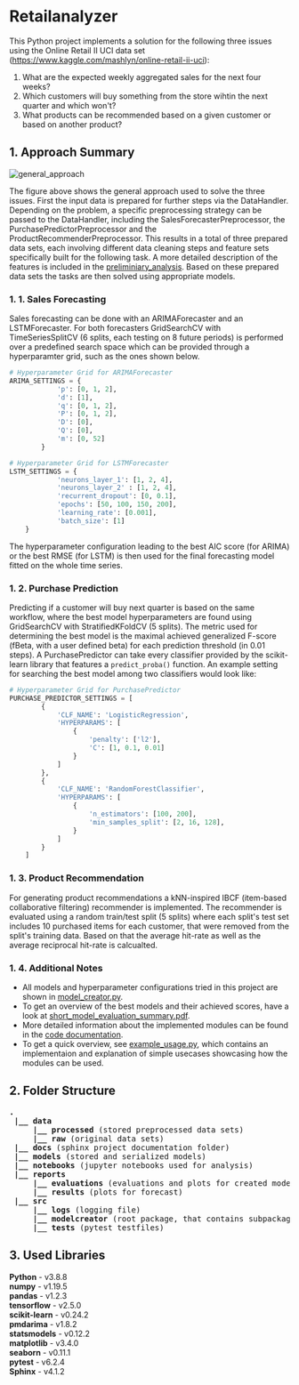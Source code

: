 # Retailanalyzer
This Python project implements a solution for the following three issues using the Online Retail II UCI data set (https://www.kaggle.com/mashlyn/online-retail-ii-uci):
1. What are the expected weekly aggregated sales for the next four weeks?
1. Which customers will buy something from the store wihtin the next quarter and which won't?
1. What products can be recommended based on a given customer or based on another product?


## 1. Approach Summary
![general_approach](https://user-images.githubusercontent.com/88842385/129218719-6c24c0a9-4caa-4a46-a389-616ab299ed26.PNG)

The figure above shows the general approach used to solve the three issues. First the input data is prepared for further steps via the DataHandler. Depending on the problem, a specific preprocessing strategy can be passed to the DataHandler, including the SalesForecasterPreprocessor, the PurchasePredictorPreprocessor and the ProductRecommenderPreprocessor. This results in a total of three prepared data sets, each involving different data cleaning steps and feature sets specifically built for the following task. A more detailed description of the features is included in the [preliminiary_analysis](https://htmlpreview.github.io/?https://github.com/ML195/Retailanalyzer/blob/master/notebooks/preliminary_analysis.html). Based on these prepared data sets the tasks are then solved using appropriate models.

### 1. 1. Sales Forecasting
Sales forecasting can be done with an ARIMAForecaster and an LSTMForecaster. For both forecasters GridSearchCV with TimeSeriesSplitCV (6 splits, each testing on 8 future periods) is performed over a predefined search space which can be provided through a hyperparamter grid, such as the ones shown below.

```python
# Hyperparameter Grid for ARIMAForecaster
ARIMA_SETTINGS = {
            'p': [0, 1, 2],
            'd': [1],
            'q': [0, 1, 2],
            'P': [0, 1, 2],
            'D': [0],
            'Q': [0],
            'm': [0, 52]
        }

# Hyperparameter Grid for LSTMForecaster
LSTM_SETTINGS = {
            'neurons_layer_1': [1, 2, 4],
            'neurons_layer_2' : [1, 2, 4],
            'recurrent_dropout': [0, 0.1],
            'epochs': [50, 100, 150, 200],
            'learning_rate': [0.001],
            'batch_size': [1]
    }
```
The hyperparameter configuration leading to the best AIC score (for ARIMA) or the best RMSE (for LSTM) is then used for the final forecasting model fitted on the whole time series.

### 1. 2. Purchase Prediction
Predicting if a customer will buy next quarter is based on the same workflow, where the best model hyperparameters are found using GridSearchCV with StratifiedKFoldCV (5 splits). The metric used for determining the best model is the maximal achieved generalized F-score (fBeta, with a user defined beta) for each prediction threshold (in 0.01 steps). A PurchasePredictor can take every classifier provided by the scikit-learn library that features a `predict_proba()` function. An example setting for searching the best model among two classifiers would look like:

```python
# Hyperparameter Grid for PurchasePredictor
PURCHASE_PREDICTOR_SETTINGS = [
        {
            'CLF_NAME': 'LogisticRegression',
            'HYPERPARAMS': [
                {
                    'penalty': ['l2'],
                    'C': [1, 0.1, 0.01]
                }
            ]
        },
        {
            'CLF_NAME': 'RandomForestClassifier',
            'HYPERPARAMS': [
                {
                    'n_estimators': [100, 200],
                    'min_samples_split': [2, 16, 128],
                }
            ]
        }
    ]
```

### 1. 3. Product Recommendation
For generating product recommendations a kNN-inspired IBCF (item-based collaborative filtering) recommender is implemented. The recommender is evaluated using a random train/test split (5 splits) where each split's test set includes 10 purchased items for each customer, that were removed from the split's training data. Based on that the average hit-rate as well as the average reciprocal hit-rate is calcualted. 

### 1. 4. Additional Notes
* All models and hyperparameter configurations tried in this project are shown in [model_creator.py](https://github.com/ML195/Retailanalyzer/blob/master/docs/build/html/index.html). 
* To get an overview of the best models and their achieved scores, have a look at [short_model_evaluation_summary.pdf](https://github.com/ML195/Retailanalyzer/blob/master/reports/short_model_evaluation_summary.pdf). 
* More detailed information about the implemented modules can be found in the [code documentation](https://retailanalyzer.readthedocs.io/en/latest/?). 
* To get a quick overview, see [example_usage.py](https://github.com/ML195/Retailanalyzer/blob/master/src/example_usage.py), which contains an implementaion and explanation of simple usecases showcasing how the modules can be used. 

## 2. Folder Structure
<pre>
<b>.</b>
 <b>|__ data</b>
     <b>|__ processed</b> (stored preprocessed data sets)
     <b>|__ raw</b> (original data sets)
 <b>|__ docs</b> (sphinx project documentation folder)
 <b>|__ models</b></b> (stored and serialized models)
 <b>|__ notebooks</b> (jupyter notebooks used for analysis)
 <b>|__ reports</b>
     <b>|__ evaluations</b> (evaluations and plots for created models)
     <b>|__ results</b> (plots for forecast)
 <b>|__ src</b>
     <b>|__ logs</b> (logging file)
     <b>|__ modelcreator</b> (root package, that contains subpackages and corresponding modules)
     <b>|__ tests</b> (pytest testfiles)
</pre>

## 3. Used Libraries
**Python** - v3.8.8  
**numpy** - v1.19.5  
**pandas** - v1.2.3  
**tensorflow** - v2.5.0  
**scikit-learn** - v0.24.2  
**pmdarima** - v1.8.2  
**statsmodels** - v0.12.2  
**matplotlib** - v3.4.0  
**seaborn** - v0.11.1  
**pytest** - v6.2.4  
**Sphinx** - v4.1.2
